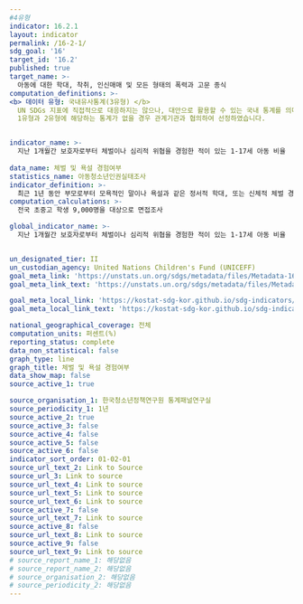 ```yaml
---
#4유형
indicator: 16.2.1
layout: indicator
permalink: /16-2-1/
sdg_goal: '16'
target_id: '16.2'
published: true
target_name: >-
  아동에 대한 학대, 착취, 인신매매 및 모든 형태의 폭력과 고문 종식
computation_definitions: >-
<b> 데이터 유형: 국내유사통계(3유형) </b>   
  UN SDGs 지표에 직접적으로 대응하지는 않으나, 대안으로 활용할 수 있는 국내 통계를 의미합니다.   
  1유형과 2유형에 해당하는 통계가 없을 경우 관계기관과 협의하여 선정하였습니다.


indicator_name: >-
  지난 1개월간 보호자로부터 체벌이나 심리적 위협을 경험한 적이 있는 1-17세 아동 비율
  
data_name: 체벌 및 욕설 경험여부
statistics_name: 아동청소년인권실태조사
indicator_definition: >-
  최근 1년 동안 부모로부터 모욕적인 말이나 욕설과 같은 정서적 학대, 또는 신체적 체벌 경험 여부
computation_calculations: >-
  전국 초중고 학생 9,000명을 대상으로 면접조사

global_indicator_name: >-
  지난 1개월간 보호자로부터 체벌이나 심리적 위협을 경험한 적이 있는 1-17세 아동 비율


un_designated_tier: II
un_custodian_agency: United Nations Children's Fund (UNICEFF)
goal_meta_link: 'https://unstats.un.org/sdgs/metadata/files/Metadata-16-02-01.pdf'
goal_meta_link_text: 'https://unstats.un.org/sdgs/metadata/files/Metadata-16-02-01.pdf'

goal_meta_local_link: 'https://kostat-sdg-kor.github.io/sdg-indicators/public/data/Metadata-16-02-01_KOR.pdf'
goal_meta_local_link_text: 'https://kostat-sdg-kor.github.io/sdg-indicators/public/data/Metadata-16-02-01_KOR.pdf'

national_geographical_coverage: 전체
computation_units: 퍼센트(%)
reporting_status: complete
data_non_statistical: false
graph_type: line
graph_title: 체벌 및 욕설 경험여부
data_show_map: false
source_active_1: true

source_organisation_1: 한국청소년정책연구원 통계패널연구실
source_periodicity_1: 1년
source_active_2: true
source_active_3: false
source_active_4: false
source_active_5: false
source_active_6: false
indicator_sort_order: 01-02-01
source_url_text_2: Link to Source
source_url_3: Link to source
source_url_text_4: Link to source
source_url_text_5: Link to source
source_url_text_6: Link to source
source_active_7: false
source_url_text_7: Link to source
source_active_8: false
source_url_text_8: Link to source
source_active_9: false
source_url_text_9: Link to source
# source_report_name_1: 해당없음
# source_report_name_2: 해당없음
# source_organisation_2: 해당없음
# source_periodicity_2: 해당없음
---
```

